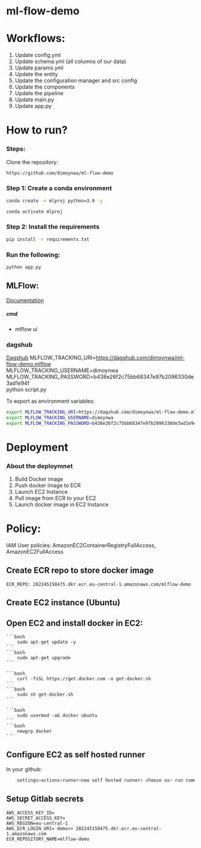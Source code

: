 # ml-flow-demo

# Workflows:
1. Update config.yml
2. Update schema.yml (all columns of our data)
3. Update params.yml
4. Update the entity
5. Update the configuration manager and src config
6. Update the components
7. Update the pipeline
8. Update main.py
9. Update app.py

# How to run?

### Steps:

Clone the repository: 
```bash
https://github.com/dimoynwa/ml-flow-demo
```

### Step 1: Create a conda environment
```bash
conda create -n mlproj python=3.9 -y
```

```bash
conda activate mlproj
```

### Step 2: Install the requirements

```bash
pip install -r requirements.txt
```

### Run the following:
```bash
python app.py
```


## MLFlow:
[Documentation](https://mlflow.org/docs/latest/index.html)

##### cmd
- mlflow ui

### dagshub
[Dagshub](https://dagshub.com/)
MLFLOW_TRACKING_URI=https://dagshub.com/dimoynwa/ml-flow-demo.mlflow \
MLFLOW_TRACKING_USERNAME=dimoynwa \
MLFLOW_TRACKING_PASSWORD=b438e26f2c75bb68347e97b2096330de3ad1e94f  \
python script.py

To export as environment variables:
```bash
export MLFLOW_TRACKING_URI=https://dagshub.com/dimoynwa/ml-flow-demo.mlflow
export MLFLOW_TRACKING_USERNAME=dimoynwa
export MLFLOW_TRACKING_PASSWORD=b438e26f2c75bb68347e97b2096330de3ad1e94f
```


# Deployment

### About the deploymnet

1. Build Docker image
2. Push docker image to ECR
3. Launch EC2 Instance
4. Pull image from ECR to your EC2
5. Launch docker image in EC2 Instance

# Policy:
IAM User policies: AmazonEC2ContainerRegistryFullAccess, AmazonEC2FullAccess

## Create ECR repo to store docker image
    ECR_REPO: 282245150475.dkr.ecr.eu-central-1.amazonaws.com/mlflow-demo

## Create EC2 instance (Ubuntu)

## Open EC2 and install docker in EC2:

    ```bash
        sudo apt-get update -y
    ```
    ```bash
        sudo apt-get upgrade
    ```

    ```bash
        curl -fsSL https://get.docker.com -o get-docker.sh
    ```
    ```bash
        sudo sh get-docker.sh
    ```

    ```bash
        sudo usermod -aG docker ubuntu
    ```
    ```bash
        newgrp docker
    ```

## Configure EC2 as self hosted runner 
In your github:
```bash
    settings>actions>runner>new self hosted runner> choose os> run commands one by one
```

## Setup Gitlab secrets 
```
AWS_ACCESS_KEY_ID=
AWS_SECRET_ACCESS_KEY=
AWS_REGION=eu-central-1
AWS_ECR_LOGIN_URI= demo>> 282245150475.dkr.ecr.eu-central-1.amazonaws.com
ECR_REPOSITORY_NAME=mlflow-demo
```